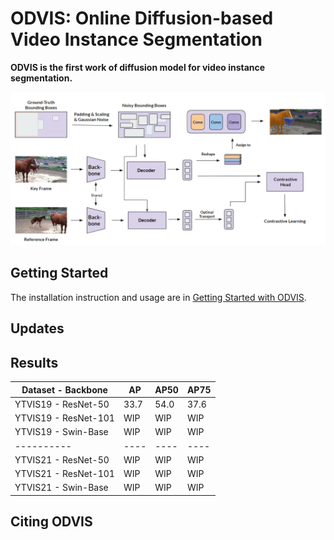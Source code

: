 # ODVIS: Online Diffusion-based Video Instance Segmentation

**ODVIS is the first work of diffusion model for video instance segmentation.**

![](https://github.com/kuantuna/odvis/blob/main/architecture.png?raw=true)

## Getting Started
The installation instruction and usage are in [Getting Started with ODVIS](https://github.com/kuantuna/odvis/blob/main/GETTING_STARTED.md).

## Updates

## Results

| Dataset - Backbone   |  AP  | AP50 | AP75 |
| ----------           | ---- | ---- | ---- |
| YTVIS19 - ResNet-50  | 33.7 | 54.0 | 37.6 |
| YTVIS19 - ResNet-101 | WIP  | WIP  | WIP  |
| YTVIS19 - Swin-Base  | WIP  | WIP  | WIP  |
| ----------           | ---- | ---- | ---- |
| YTVIS21 - ResNet-50  | WIP  | WIP  | WIP  |
| YTVIS21 - ResNet-101 | WIP  | WIP  | WIP  |
| YTVIS21 - Swin-Base  | WIP  | WIP  | WIP  |


## Citing ODVIS
